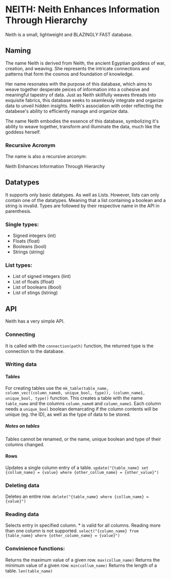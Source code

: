 # NEITH: Neith Enhances Information Through Hierarchy
Neith is a small, lightweight and BLAZINGLY FAST database.

## Naming

The name Neith is derived from Neith, the ancient Egyptian goddess of war, creation, and weaving. She represents the intricate connections and patterns that form the cosmos and foundation of knowledge. 

Her name resonates with the purpose of this database, which aims to weave together desperate peices of information into a cohesive and meaningful tapestry of data. Just as Neith skillfully weaves threads into exquisite fabrics, this database seeks to seamlessly integrate and organize data to unveil hidden insights. Neith's association with order reflecting the databese's ability to efficiently manage and organize data.

The name Neith embodies the essence of this database, symbolizing it's ability to weave together, transform and illuminate the data, much like the goddess herself.

### Recursive Acronym
The name is also a recursive arconym:

Neith
Enhances
Information
Through
Hierarchy

## Datatypes
It supports only basic datatypes.
As well as Lists. However, lists can only contain one of the datatypes. Meaning that a list containing a boolean and a string is invalid.
Types are followed by their respective name in the API in parenthesis.

### Single types:
- Signed integers (int)
- Floats (float)
- Booleans (bool)
- Strings (string)

### List types:
- List of signed integers (lint)
- List of floats (lfloat)
- List of booleans (lbool)
- List of stings (lstring)


## API
Neith has a very simple API.

### Connecting
It is called with the `connection(path)` function, the returned type is the connection to the database.

### Writing data

#### Tables
For creating tables use the `mk_table(table_name, column_vec((column_name0, unique_bool, type)), (column_name1, unique_bool, type))` function.
This creates a table with the name `table_name` and the columns `column_name0` and `column_name1`. 
Each column needs a `unique_bool` boolean demarcating if the column contents will be unique (eg. the ID), as well as the type of data to be stored.
##### Notes on tables
Tables cannot be renamed, or the name, unique boolean and type of their columns changed.

#### Rows
Updates a single column entry of a table.
`update("{table_name} set {collum_name} = {value} where {other_collum_name} = {other_value}")`

### Deleting data
Deletes an entire row.
`delete("{table_name} where {collum_name} = {value}")`

### Reading data
Selects entry in specified column. * is valid for all columns.
Reading more than one column is not supported.
`select("{column_name} from {table_name} where {other_column_name} = {value}")`

### Convinience functions:
Returns the maximum value of a given row.
`max(collum_name)`
Returns the minimum value of a given row.
`min(collum_name)`
Returns the length of a table.
`len(table_name)`
